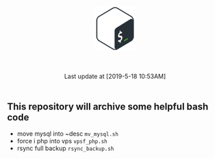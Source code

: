 <div align="center">
<a style="font-weight: bolder;" target="_blank" href="#"><img width="100" alt="bash" src="/src/bash.png"/></a>
<p style="margin: 50px 20px;">Last update at [2019-5-18 10:53AM]</p>
</div>

## This repository will archive some helpful bash code

- move mysql into ~desc `mv_mysql.sh`
- force i php into vps `vpsf_php.sh`
- rsync full backup `rsync_backup.sh`

